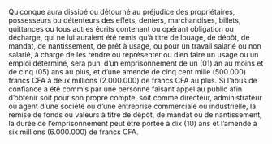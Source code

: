 Quiconque aura dissipé ou détourné au préjudice des propriétaires, possesseurs ou détenteurs des effets, deniers, marchandises, billets, quittances ou tous autres écrits contenant ou opérant obligation ou décharge, qui ne lui auraient été remis qu’à titre de louage, de dépôt, de mandat, de nantissement, de prêt à usage, ou pour un travail salarié ou non salarié, à charge de les rendre ou représenter ou d’en faire un usage ou un emploi déterminé, sera puni d’un emprisonnement de un (01) an au moins et de cinq (05) ans au plus, et d’une amende de cinq cent mille (500.000) francs CFA à deux millions (2.000.000) de francs CFA au plus.
Si l’abus de confiance a été commis par une personne faisant appel au public afin d’obtenir soit pour son propre compte, soit comme directeur, administrateur ou agent d’une société ou d’une entreprise commerciale ou industrielle, la remise de fonds ou valeurs à titre de dépôt, de mandat ou de nantissement, la durée de l’emprisonnement peut être portée à dix (10) ans et l’amende à six millions (6.000.000) de francs CFA.